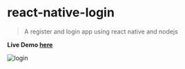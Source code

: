 # react-native-login
> A register and login app using react native and nodejs

**Live Demo [here](https://nadavshaar.github.io/react-native-login/)**

![login](https://user-images.githubusercontent.com/8030614/95030156-554f3180-06b6-11eb-9466-98ff072c63f2.gif)
